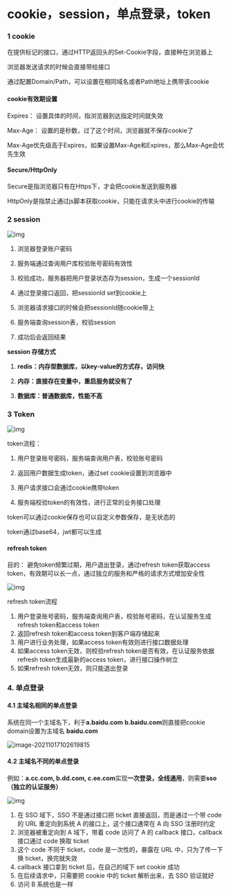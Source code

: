 #  cookie，session，单点登录，token

### 1 cookie

 在提供标记的接口，通过HTTP返回头的Set-Cookie字段，直接种在浏览器上

浏览器发送请求的时候会直接带给接口

通过配置Domain/Path，可以设置在相同域名或者Path地址上携带该cookie

#### cookie有效期设置

Expires： 设置具体的时间，指浏览器到达指定时间就失效

Max-Age： 设置的是秒数，过了这个时间，浏览器就不保存cookie了

Max-Age优先级高于Expires，如果设置Max-Age和Expires，那么Max-Age会优先生效



#### Secure/HttpOnly

Secure是指浏览器只有在Https下，才会把cookie发送到服务器

HttpOnly是指禁止通过js脚本获取cookie，只能在请求头中进行cookie的传输



### 2 session

![img](https://gitee.com/myreally/pic/raw/master/b7add15094f3135cec700dad381a2d7f-20211017120425379.svg)

1. 浏览器登录账户密码
2. 服务端通过查询用户库校验账号密码有效性

1. 校验成功，服务器把用户登录状态存为session，生成一个sessionId
2. 通过登录接口返回，把sessionId set到cookie上

1. 浏览器请求接口的时候会把sessionId随cookie带上
2. 服务端查询session表，校验session

1. 成功后会返回结果

**session 存储方式**

1. **redis：内存型数据库，以key-value的方式存，访问快**
2. **内存：直接存在变量中，重启服务就没有了**

1. **数据库：普通数据库，性能不高**



### 3 Token

![img](https://gitee.com/myreally/pic/raw/master/58c7f4ff390371fd0578ce0d01a48b9c-20211017120217477.svg)

token流程：

1. 用户登录账号密码，服务端查询用户表，校验账号密码
2. 返回用户数据生成token，通过set cookie设置到浏览器中

1. 用户请求接口会通过cookie携带token
2. 服务端校验token的有效性，进行正常的业务接口处理



token可以通过cookie保存也可以自定义参数保存，是无状态的

token通过base64，jwt都可以生成



#### refresh token

 目的： 避免token频繁过期，用户退出登录，通过refresh token获取access token，有效期可以长一点，通过独立的服务和严格的请求方式增加安全性

![img](https://p1-juejin.byteimg.com/tos-cn-i-k3u1fbpfcp/b764b256211b4ea182388fd92674fe70~tplv-k3u1fbpfcp-watermark.awebp)

refresh token流程

1. 用户登录账号密码，服务端查询用户表，校验账号密码，在认证服务生成refresh token和access token
2. 返回refresh token和access token到客户端存储起来
3. 用户进行业务处理，如果access token有效则进行接口数据处理
4. 如果access token无效，则校验refresh token是否有效，在认证服务依据refresh token生成最新的access token，进行接口操作树立
5. 如果refresh token无效，则只能退出登录

### 4. 单点登录

#### 4.1 主域名相同的单点登录

系统在同一个主域名下，利于**a.baidu.com** **b.baidu.com**则直接把cookie domain设置为主域名 **baidu.com**

![image-20211017102619815](https://gitee.com/myreally/pic/raw/master/image-20211017102619815.png)

#### 4.2 主域名不同的单点登录

例如：**a.cc.com, b.dd.com, c.ee.com**实现**一次登录，全线通用**，则需要**sso（独立的认证服务）**

![img](https://p9-juejin.byteimg.com/tos-cn-i-k3u1fbpfcp/e5a94e9c990d4d69a4a0845c4f8dc6a1~tplv-k3u1fbpfcp-watermark.awebp)

1. 在 SSO 域下，SSO 不是通过接口把 ticket 直接返回，而是通过一个带 code 的 URL 重定向到系统 A 的接口上，这个接口通常在 A 向 SSO 注册时约定
2. 浏览器被重定向到 A 域下，带着 code 访问了 A 的 callback 接口，callback 接口通过 code 换取 ticket
3. 这个 code 不同于 ticket，code 是一次性的，暴露在 URL 中，只为了传一下换 ticket，换完就失效
4. callback 接口拿到 ticket 后，在自己的域下 set cookie 成功
5. 在后续请求中，只需要把 cookie 中的 ticket 解析出来，去 SSO 验证就好
6. 访问 B 系统也是一样